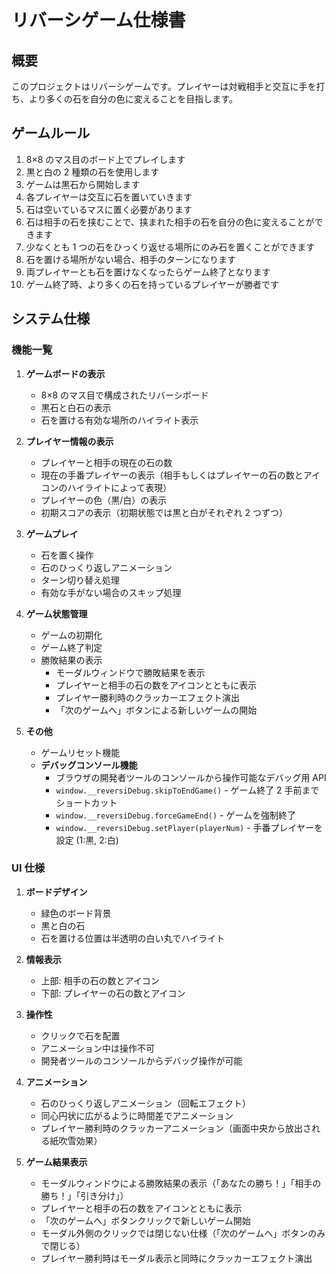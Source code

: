 # リバーシゲーム仕様書

## 概要

このプロジェクトはリバーシゲームです。プレイヤーは対戦相手と交互に手を打ち、より多くの石を自分の色に変えることを目指します。

## ゲームルール

1. 8×8 のマス目のボード上でプレイします
2. 黒と白の 2 種類の石を使用します
3. ゲームは黒石から開始します
4. 各プレイヤーは交互に石を置いていきます
5. 石は空いているマスに置く必要があります
6. 石は相手の石を挟むことで、挟まれた相手の石を自分の色に変えることができます
7. 少なくとも 1 つの石をひっくり返せる場所にのみ石を置くことができます
8. 石を置ける場所がない場合、相手のターンになります
9. 両プレイヤーとも石を置けなくなったらゲーム終了となります
10. ゲーム終了時、より多くの石を持っているプレイヤーが勝者です

## システム仕様

### 機能一覧

1. **ゲームボードの表示**

   - 8×8 のマス目で構成されたリバーシボード
   - 黒石と白石の表示
   - 石を置ける有効な場所のハイライト表示

2. **プレイヤー情報の表示**

   - プレイヤーと相手の現在の石の数
   - 現在の手番プレイヤーの表示（相手もしくはプレイヤーの石の数とアイコンのハイライトによって表現）
   - プレイヤーの色（黒/白）の表示
   - 初期スコアの表示（初期状態では黒と白がそれぞれ 2 つずつ）

3. **ゲームプレイ**

   - 石を置く操作
   - 石のひっくり返しアニメーション
   - ターン切り替え処理
   - 有効な手がない場合のスキップ処理

4. **ゲーム状態管理**

   - ゲームの初期化
   - ゲーム終了判定
   - 勝敗結果の表示
     - モーダルウィンドウで勝敗結果を表示
     - プレイヤーと相手の石の数をアイコンとともに表示
     - プレイヤー勝利時のクラッカーエフェクト演出
     - 「次のゲームへ」ボタンによる新しいゲームの開始

5. **その他**
   - ゲームリセット機能
   - **デバッグコンソール機能**
     - ブラウザの開発者ツールのコンソールから操作可能なデバッグ用 API
     - `window.__reversiDebug.skipToEndGame()` - ゲーム終了 2 手前までショートカット
     - `window.__reversiDebug.forceGameEnd()` - ゲームを強制終了
     - `window.__reversiDebug.setPlayer(playerNum)` - 手番プレイヤーを設定 (1:黒, 2:白)

### UI 仕様

1. **ボードデザイン**

   - 緑色のボード背景
   - 黒と白の石
   - 石を置ける位置は半透明の白い丸でハイライト

2. **情報表示**

   - 上部: 相手の石の数とアイコン
   - 下部: プレイヤーの石の数とアイコン

3. **操作性**

   - クリックで石を配置
   - アニメーション中は操作不可
   - 開発者ツールのコンソールからデバッグ操作が可能

4. **アニメーション**

   - 石のひっくり返しアニメーション（回転エフェクト）
   - 同心円状に広がるように時間差でアニメーション
   - プレイヤー勝利時のクラッカーアニメーション（画面中央から放出される紙吹雪効果）

5. **ゲーム結果表示**
   - モーダルウィンドウによる勝敗結果の表示（「あなたの勝ち！」「相手の勝ち！」「引き分け」）
   - プレイヤーと相手の石の数をアイコンとともに表示
   - 「次のゲームへ」ボタンクリックで新しいゲーム開始
   - モーダル外側のクリックでは閉じない仕様（「次のゲームへ」ボタンのみで閉じる）
   - プレイヤー勝利時はモーダル表示と同時にクラッカーエフェクト演出

